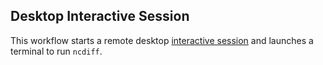## Desktop Interactive Session
This workflow starts a remote desktop [interactive session](https://github.com/parallelworks/interactive_session/blob/main/README-v3.md) and launches a terminal to run  `ncdiff`.
